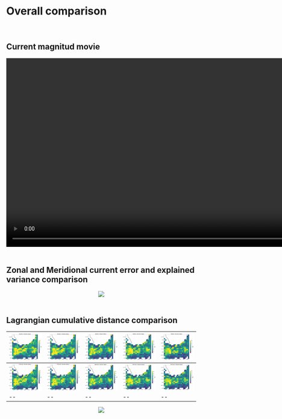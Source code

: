 # Overall comparison

<br>
 

## Current magnitud movie 
 

<center>
<video controls width="1000">
  <source src="https://github.com/ocean-data-challenges/2024_DC_WOC-ESA/assets/33433820/fd1da4bc-8b6f-447f-b04d-e9ea523e1162" type="video/mp4" />  
</video>
</center>
 


<br>

## Zonal and Meridional current error and explained variance comparison
 

<center>
    <div id="Maps_DUACSvsBFNQG_errexplvarcomp_Agulhas_uv">
        <img src="../gallery/Maps_DUACSvsBFNQG_errexplvarcomp_Agulhas_uv.png" width="800">
    </div>
</center>

<br>

## Lagrangian cumulative distance comparison


| ![DUACS LDC h1](../figures/deviation_maps_DUACS_h1.png) | ![DUACS LDC h2](../figures/deviation_maps_DUACS_h2.png) | ![DUACS LDC h3](../figures/deviation_maps_DUACS_h3.png) | ![DUACS LDC h4](../figures/deviation_maps_DUACS_h4.png) | ![DUACS LDC h5](../figures/deviation_maps_DUACS_h5.png) |
|--|--|--|--|--|
| ![BFN-QG LDC h1](../figures/deviation_maps_BFN-QG_h1.png) | ![BFN-QG LDC h2](../figures/deviation_maps_BFN-QG_h2.png) | ![BFN-QG LDC h3](../figures/deviation_maps_BFN-QG_h3.png) | ![BFN-QG LDC h4](../figures/deviation_maps_BFN-QG_h4.png) | ![BFN-QG LDC h5](../figures/deviation_maps_BFN-QG_h5.png) |
|--|--|--|--|--|
 


<center>
    <div id="deviation_horizon_allbasins">
        <img src="../gallery/deviation_horizon_allbasins.png" width="500">
    </div>
</center>

<br>  
  